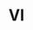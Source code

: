 ---
post_id:    2018-VI
title:      VI
date_start: 2018-06-16
date_end:   2018-06-18
cover_idx:  0
cover_meta: U.S. Virgin Islands
images:
  - ext:    00.jpg
    width:  2400
    height: 3000
    meta:   St. Croix, U.S. Virgin Islands
  - ext:    02.jpg
    width:  2400
    height: 3000
    meta:   St. Thomas, U.S. Virgin Islands
tags:
  - Caribbean
---